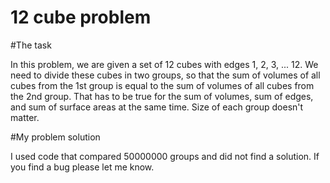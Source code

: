 # 12 cube problem


#The task

In this problem, we are given a set of 12 cubes with edges 1, 2, 3, ... 12. We need to divide these cubes in two groups,
so that the sum of volumes of all cubes from the 1st group is equal to the sum of volumes of all cubes from the 2nd group.
That has to be true for the sum of volumes, sum of edges, and sum of surface areas at the same time. Size of each group 
doesn't matter.

#My problem solution

I used code that compared 50000000
groups and did not find a solution. If you find a bug please let me know.